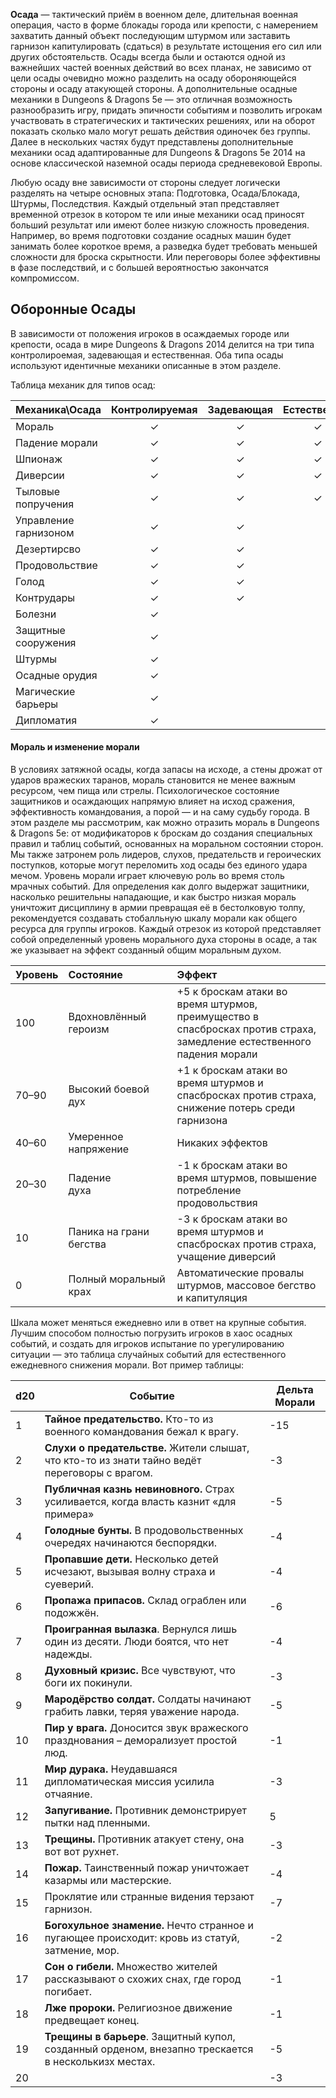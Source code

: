**Осада** — тактический приём в военном деле, длительная военная операция, часто в форме блокады города или крепости, с намерением захватить данный объект последующим штурмом или заставить гарнизон капитулировать (сдаться) в результате истощения его сил или других обстоятельств. Осады всегда были и остаются одной из важнейших частей военных действий во  всех планах, не зависимо от цели осады очевидно можно разделить на осаду обороняющейся стороны и осаду атакующей стороны. А дополнительные осадные механики в Dungeons & Dragons 5e — это отличная возможность разнообразить игру, придать эпичности событиям и позволить игрокам участвовать в стратегических и тактических решениях, или на оборот показать сколько мало могут решать действия одиночек без группы. Далее в нескольких частях будут представлены дополнительные механики осад адаптированные для Dungeons & Dragons 5e 2014 на основе классической наземной осады периода средневековой Европы.   

Любую осаду вне зависимости от стороны следует логически разделять на четыре основных этапа: Подготовка, Осада/Блокада, Штурмы, Последствия. Каждый отдельный этап представляет временной отрезок в котором те или иные механики осад приносят больший результат или имеют более низкую сложность проведения. Например, во время подготовки создание осадных машин будет занимать более короткое время, а разведка будет требовать меньшей сложности для броска скрытности. Или переговоры более эффективны в фазе последствий, и с большей вероятностью закончатся компромиссом. 

## Оборонные  Осады

 В зависимости от положения игроков в осаждаемых городе или крепости, осада в мире Dungeons & Dragons 2014 делится на три типа контролироемая, задевающая и естественная. Оба типа осады используют идентичные механики описанные в этом разделе.

Таблица механик для типов осад:

| Механика\Осада        | Контролируемая | Задевающая | Естественная |
| :-------------------- | :------------: | :--------: | :----------: |
| Мораль                |       ✓        |     ✓      |      ✓       |
| Падение морали        |       ✓        |     ✓      |      ✓       |
| Шпионаж               |       ✓        |     ✓      |      ✓       |
| Диверсии              |       ✓        |     ✓      |      ✓       |
| Тыловые попручения    |       ✓        |     ✓      |      ✓       |
| Управление гарнизоном |       ✓        |     ✓      |              |
| Дезертирсво           |       ✓        |     ✓      |              |
| Продовольствие        |       ✓        |     ✓      |              |
| Голод                 |       ✓        |     ✓      |              |
| Контрудары            |       ✓        |     ✓      |              |
| Болезни               |       ✓        |            |              |
| Защитные сооружения   |       ✓        |            |              |
| Штурмы                |       ✓        |            |              |
| Осадные орудия        |       ✓        |            |              |
| Магические барьеры    |       ✓        |            |              |
| Дипломатия            |       ✓        |            |              |

#### Мораль и изменение морали 
В условиях затяжной осады, когда запасы на исходе, а стены дрожат от ударов вражеских таранов, мораль становится не менее важным ресурсом, чем пища или стрелы. Психологическое состояние защитников и осаждающих напрямую влияет на исход сражения, эффективность командования, а порой — и на саму судьбу города. В этом разделе мы рассмотрим, как можно отразить мораль в  Dungeons & Dragons 5е: от модификаторов к броскам до создания специальных правил и таблиц событий, основанных на моральном состоянии сторон. Мы также затронем роль лидеров, слухов, предательств и героических поступков, которые могут переломить ход осады без единого удара мечом. 
Уровень морали играет ключевую роль во время столь мрачных событий. Для определения как долго выдержат защитники, насколько решительны нападающие, и как быстро низкая мораль уничтожит дисциплину в армии превращая её в бестолковую толпу, рекомендуется создавать стобалльную шкалу морали как общего ресурса для группы игроков. Каждый отрезок из которой представляет собой определенный уровень морального духа стороны в осаде, а так же указывает на эффект созданный общим моральным духом. 

| Уровень | Состояние                | Эффект 	                                                                                                             |
|:--------|:-------------------------|:----------------------------------------------------------------------------------------------------------------------|
| 100     | Вдохновлённый героизм    | +5 к броскам атаки во время штурмов, преимущество в спасбросках против страха, замедление естественного падения морали|
| 70–90   | Высокий боевой дух       | +1 к броскам атаки во время штурмов и спасбросках против страха, снижение потерь среди гарнизона                      |
| 40–60   | Умеренное напряжение     | Никаких эффектов                                                                                                      |
| 20–30   | Падение духа             | -1 к броскам атаки во время штурмов, повышение потребление продовольствия                                             |
| 10      | Паника на грани бегства  | -3 к броскам атаки во время штурмов и спасбросках против страха, учащение диверсий                                    |
| 0       | Полный моральный крах    | Автоматические провалы штурмов, массовое бегство и капитуляция                                                        |

Шкала может меняться ежедневно или в ответ на крупные события. Лучшим способом полностью погрузить игроков в хаос осадных событий, и создать для игроков испытание по урегулированию ситуации — это таблица случайных событий для естественного ежедневного снижения морали. Вот пример таблицы:

| d20 | Событие                                                                                             | Дельта Морали |
| --- | --------------------------------------------------------------------------------------------------- | ------------- |
| 1   | **Тайное предательство.** Кто-то из военного командования бежал к врагу.                            | -15           |
| 2   | **Слухи о предательстве.** Жители слышат, что кто-то из знати тайно ведёт переговоры с врагом.      | -3            |
| 3   | **Публичная казнь невиновного.** Страх усиливается, когда власть казнит «для примера»               | -5            |
| 4   | **Голодные бунты.** В продовольственных очередях начинаются беспорядки.                             | -4            |
| 5   | **Пропавшие дети.** Несколько детей исчезают, вызывая волну страха и суеверий.                      | -4            |
| 6   | **Пропажа припасов.** Склад ограблен или подожжён.                                                  | -6            |
| 7   | **Проигранная вылазка**. Вернулся лишь один из десяти. Люди боятся, что нет надежды.                | -4            |
| 8   | **Духовный кризис.** Все чувствуют, что боги их покинули.                                           | -3            |
| 9   | **Мародёрство солдат.** Солдаты начинают грабить лавки, теряя уважение народа.                      | -5            |
| 10  | **Пир у врага.** Доносится звук вражеского празднования – деморализует простой люд.                 | -1            |
| 11  | **Мир дурака.** Неудавшаяся дипломатическая миссия усилила отчаяние.                                | -3            |
| 12  | **Запугивание.** Противник демонстрирует пытки над пленными.                                        | 5             |
| 13  | **Трещины.** Противник атакует стену, она вот вот рухнет.                                           | -3            |
| 14  | **Пожар.** Таинственный пожар уничтожает казармы или мастерские.                                    | -4            |
| 15  | Проклятие или странные видения терзают гарнизон.                                                    | -7            |
| 16  | **Богохульное знамение.** Нечто странное и пугающее происходит: кровь из статуй, затмение, мор.     | -2            |
| 17  | **Сон о гибели.** Множество жителей рассказывают о схожих снах, где город погибает.                 | -1            |
| 18  | **Лже пророки.** Религиозное движение предвещает конец.                                             | -1            |
| 19  | **Трещины в барьере**. Защитный купол, созданный орденом, внезапно трескается в несколькизх местах. | -5            |
| 20  |                                                                                                     | -3            |







